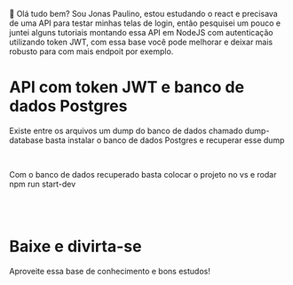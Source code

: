 👋 Olá tudo bem? Sou Jonas Paulino, estou estudando o react e precisava de uma API para testar minhas telas de login, então pesquisei um pouco e juntei alguns tutoriais montando essa API em NodeJS com autenticação utilizando token JWT, com essa base você pode melhorar e deixar mais robusto para com mais endpoit por exemplo.

<h1>API com token JWT e banco de dados Postgres</h1>
<p>Existe entre os arquivos um dump do banco de dados chamado dump-database basta instalar o banco de dados Postgres e recuperar esse dump</p><br/>
<p>Com o banco de dados recuperado basta colocar o projeto no vs e rodar npm run start-dev</p><br/>
<br/>
<h1>Baixe e divirta-se</h1>
<p>Aproveite essa base de conhecimento e bons estudos!</p>